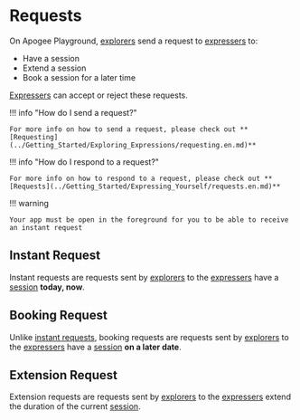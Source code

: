 # Requests

On Apogee Playground, [explorers](user_modes.en.md#explorer) send a request to [expressers](user_modes.en.md#expressers) to:

- Have a session
- Extend a session
- Book a session for a later time

[Expressers](user_modes.en.md#expressers) can accept or reject these requests.

!!! info "How do I send a request?"

    For more info on how to send a request, please check out **[Requesting](../Getting_Started/Exploring_Expressions/requesting.en.md)**

!!! info "How do I respond to a request?"

    For more info on how to respond to a request, please check out **[Requests](../Getting_Started/Expressing_Yourself/requests.en.md)**

!!! warning

    Your app must be open in the foreground for you to be able to receive an instant request

## Instant Request

Instant requests are requests sent by [explorers](user_modes.en.md#explorer) to the [expressers](user_modes.en.md#expresser) have a [session](sessions.en.md) **today, now**.

## Booking Request

Unlike [instant requests](#instant-requests), booking requests are requests sent by [explorers](user_modes.en.md#explorer) to the [expressers](user_modes.en.md#expresser) have a [session](sessions.en.md) **on a later date**.

## Extension Request

Extension requests are requests sent by [explorers](user_modes.en.md#explorer) to the [expressers](user_modes.en.md#expresser) extend the duration of the current [session](sessions.en.md).
